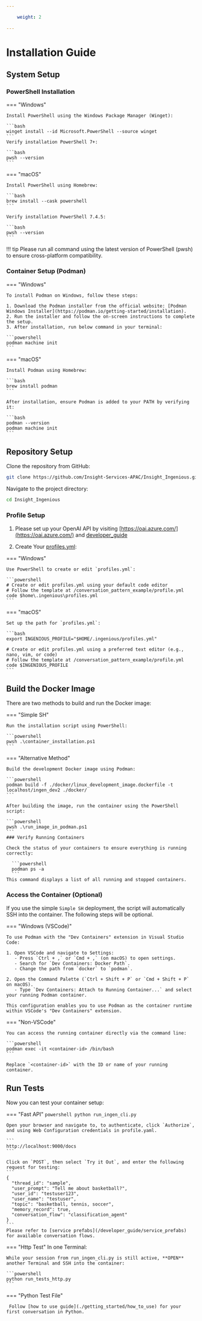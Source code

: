 ```yaml
---

    weight: 2
    
---
```


# Installation Guide

## System Setup


### PowerShell Installation

=== "Windows"

    Install PowerShell using the Windows Package Manager (Winget):

    ```bash
    winget install --id Microsoft.PowerShell --source winget
    ```
    Verify installation PowerShell 7+:

    ```bash
    pwsh --version
    ```

=== "macOS"

    Install PowerShell using Homebrew:

    ```bash
    brew install --cask powershell
    ```

    Verify installation PowerShell 7.4.5:

    ```bash
    pwsh --version
    ```
!!! tip
    Please run all command using the latest version of PowerShell (pwsh) to ensure cross-platform compatibility. 



### Container Setup (Podman)

=== "Windows"

    To install Podman on Windows, follow these steps:

    1. Download the Podman installer from the official website: [Podman Windows Installer](https://podman.io/getting-started/installation).
    2. Run the installer and follow the on-screen instructions to complete the setup.
    3. After installation, run below command in your terminal:

    ```powershell    
    podman machine init
    ```


=== "macOS"

    Install Podman using Homebrew:

    ```bash
    brew install podman
    ```

    After installation, ensure Podman is added to your PATH by verifying it:

    ```bash
    podman --version
    podman machine init
    ```


## Repository Setup

Clone the repository from GitHub:

```bash
git clone https://github.com/Insight-Services-APAC/Insight_Ingenious.git
```

Navigate to the project directory:

```bash
cd Insight_Ingenious
```

### Profile Setup
1. Please set up your OpenAI API by visiting [https://oai.azure.com/](https://oai.azure.com/) and [developer_guide](/developer_guide/step_2_repo_setup)

2. Create Your [profiles.yml](../profile_file):

=== "Windows"

    Use PowerShell to create or edit `profiles.yml`:

    ```powershell
    # Create or edit profiles.yml using your default code editor
    # Follow the template at /conversation_pattern_example/profile.yml
    code $home\.ingenious\profiles.yml
    ```

=== "macOS"

    Set up the path for `profiles.yml`:

    ```bash
    export INGENIOUS_PROFILE="$HOME/.ingenious/profiles.yml"
    
    # Create or edit profiles.yml using a preferred text editor (e.g., nano, vim, or code)
    # Follow the template at /conversation_pattern_example/profile.yml
    code $INGENIOUS_PROFILE
    ```

## Build the Docker Image

There are two methods to build and run the Docker image:

=== "Simple SH"

    Run the installation script using PowerShell:

    ```powershell
    pwsh .\container_installation.ps1
    ```

=== "Alternative Method"

    Build the development Docker image using Podman:

    ```powershell
    podman build -f ./docker/linux_development_image.dockerfile -t localhost/ingen_dev2 ./docker/
    ```

    After building the image, run the container using the PowerShell script:

    ```powershell
    pwsh .\run_image_in_podman.ps1
    ```
    ### Verify Running Containers

    Check the status of your containers to ensure everything is running correctly:
      
      ```powershell
      podman ps -a
      ```
    This command displays a list of all running and stopped containers.



### Access the Container (Optional)

If you use the simple `Simple SH` deployment, the script will automatically SSH into the container.
The following steps will be optional. 

=== "Windows (VSCode)"

    To use Podman with the "Dev Containers" extension in Visual Studio Code:

    1. Open VSCode and navigate to Settings:
       - Press `Ctrl + ,` or `Cmd + ,` (on macOS) to open settings.
       - Search for `Dev Containers: Docker Path`.
       - Change the path from `docker` to `podman`.
    
    2. Open the Command Palette (`Ctrl + Shift + P` or `Cmd + Shift + P` on macOS).
       - Type `Dev Containers: Attach to Running Container...` and select your running Podman container.

    This configuration enables you to use Podman as the container runtime within VSCode's "Dev Containers" extension.

=== "Non-VSCode"

    You can access the running container directly via the command line:

    ```powershell
    podman exec -it <container-id> /bin/bash
    ```

    Replace `<container-id>` with the ID or name of your running container.


## Run Tests

Now you can test your container setup:

=== "Fast API"
    ```powershell
    python run_ingen_cli.py
    ```

    Open your browser and navigate to, to authenticate, click `Authorize`, and using Web Configuration credentials in profile.yaml.
    
    ```
    http://localhost:9000/docs
    ```
    
    Click on `POST`, then select `Try it Out`, and enter the following request for testing:
    ```
    {
      "thread_id": "sample",
      "user_prompt": "Tell me about basketball?",
      "user_id": "testuser123",
      "user_name": "testuser",
      "topic": "basketball, tennis, soccer",
      "memory_record": true,
      "conversation_flow": "classification_agent"
    }
    ```
    Please refer to [service prefabs](/developer_guide/service_prefabs) for available conversation flows. 


=== "Http Test"
    In one Terminal:
  
    While your session from run_ingen_cli.py is still active, **OPEN** another Terminal and SSH into the container:

    ```powershell
    python run_tests_http.py
    ```

=== "Python Test File"

     Follow [how to use guide](./getting_started/how_to_use) for your first conversation in Python. 

